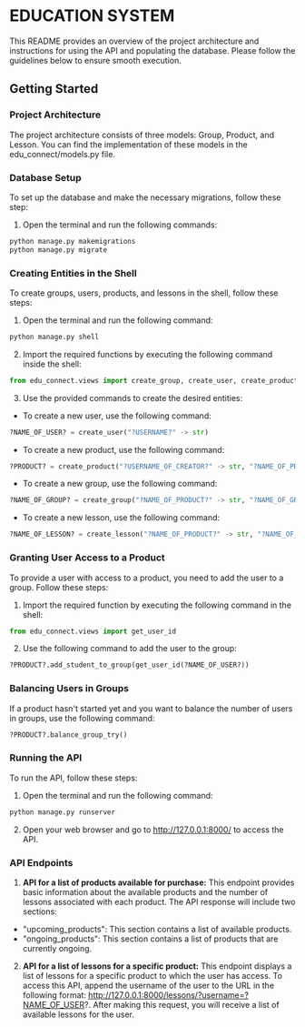 # EDUCATION SYSTEM

This README provides an overview of the project architecture and instructions for using the API and populating the database. Please follow the guidelines below to ensure smooth execution.

## Getting Started

### Project Architecture

The project architecture consists of three models: Group, Product, and Lesson. You can find the implementation of these models in the edu_connect/models.py file.

### Database Setup

To set up the database and make the necessary migrations, follow these step:

1. Open the terminal and run the following commands:

```python
python manage.py makemigrations
python manage.py migrate 
```

### Creating Entities in the Shell

To create groups, users, products, and lessons in the shell, follow these steps:

1. Open the terminal and run the following command:
```python
python manage.py shell
```

2. Import the required functions by executing the following command inside the shell:
```python
from edu_connect.views import create_group, create_user, create_product, create_lesson
```
3. Use the provided commands to create the desired entities:

- To create a new user, use the following command:
```python
?NAME_OF_USER? = create_user("?USERNAME?" -> str)
```
- To create a new product, use the following command:
```python
?PRODUCT? = create_product("?USERNAME_OF_CREATOR?" -> str, "?NAME_OF_PRODUCT?" -> str, "START_DATE" -> str, COST_OF_PRODUCT -> int, MIN_USERS_IN_GROUP -> int, MAX_USERS_IN_GROUP -> int)
```
- To create a new group, use the following command:
```python
?NAME_OF_GROUP? = create_group("?NAME_OF_PRODUCT?" -> str, "?NAME_OF_GROUP?" -> str)
```
- To create a new lesson, use the following command:
```python
?NAME_OF_LESSON? = create_lesson("?NAME_OF_PRODUCT?" -> str, "?NAME_OF_LESSON?" -> str, "?VIDEO_LINK?" -> None)
```

### Granting User Access to a Product
To provide a user with access to a product, you need to add the user to a group. Follow these steps:
1. Import the required function by executing the following command in the shell:
```python
from edu_connect.views import get_user_id
```

2. Use the following command to add the user to the group:
```python
?PRODUCT?.add_student_to_group(get_user_id(?NAME_OF_USER?))
```

### Balancing Users in Groups
If a product hasn't started yet and you want to balance the number of users in groups, use the following command:
```python
?PRODUCT?.balance_group_try()
```

### Running the API
To run the API, follow these steps:
1. Open the terminal and run the following command:
```python
python manage.py runserver
```
2. Open your web browser and go to http://127.0.0.1:8000/ to access the API.

### API Endpoints
1. **API for a list of products available for purchase:** This endpoint provides basic information about the available products and the number of lessons associated with each product. The API response will include two sections:
- "upcoming_products": This section contains a list of available products.
- "ongoing_products": This section contains a list of products that are currently ongoing.

2. **API for a list of lessons for a specific product:** This endpoint displays a list of lessons for a specific product to which the user has access. To access this API, append the username of the user to the URL in the following format: http://127.0.0.1:8000/lessons/?username=?NAME_OF_USER?. After making this request, you will receive a list of available lessons for the user.
